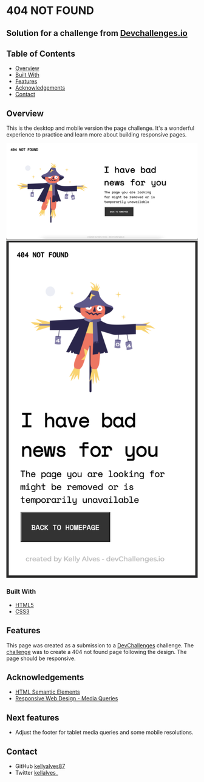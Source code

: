 # 404 NOT FOUND

## Solution for a challenge from [Devchallenges.io](http://devchallenges.io)

## Table of Contents

- [Overview](#overview)
- [Built With](#built-with)
- [Features](#features)
- [Acknowledgements](#acknowledgements)
- [Contact](#contact)

## Overview

This is the desktop and mobile version the page challenge. It's a wonderful experience to practice and learn more about building responsive pages.

![Desktop](./assets/Desktop.png)
![Mobile](./assets/Mobile.png)

### Built With

- [HTML5](https://developer.mozilla.org/en-US/docs/Web/Guide/HTML/HTML5)
- [CSS3](https://developer.mozilla.org/en-US/docs/Web/CSS)

## Features

This page was created as a submission to a [DevChallenges](https://devchallenges.io/challenges) challenge. The [challenge](https://devchallenges.io/challenges/wBunSb7FPrIepJZAg0sY) was to create a 404 not found page following the design. The page should be responsive.

## Acknowledgements

- [HTML Semantic Elements](https://www.w3schools.com/html/html5_semantic_elements.asp)
- [Responsive Web Design - Media Queries](https://www.w3schools.com/css/css_rwd_mediaqueries.asp)

## Next features

- Adjust the footer for tablet media queries and some mobile resolutions.

## Contact

- GitHub [kellyalves87](https://{github.com/kellyalves87})
- Twitter [kellalves_](https://{twitter.com/kellalves_})
